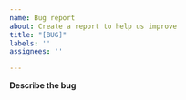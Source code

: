 ```yaml
---
name: Bug report
about: Create a report to help us improve
title: "[BUG]"
labels: ''
assignees: ''

---
```


**Describe the bug**
